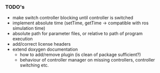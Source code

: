 ### TODO's ###

* make switch controller blocking until controller is switched
* implement absolute time (setTime, getTime -> compatible with ros simulation time)
* absolute path for parameter files, or relative to path of program execution
* add/correct license headers
* extend doxygen documentation
     * how to add/remove plugin (is clean of package sufficient?)
     * behaviour of controller manager on missing controllers, controller switching etc.